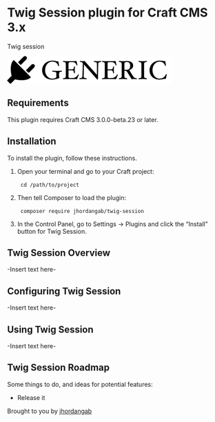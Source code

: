 # Twig Session plugin for Craft CMS 3.x

Twig session

![Screenshot](resources/img/plugin-logo.png)

## Requirements

This plugin requires Craft CMS 3.0.0-beta.23 or later.

## Installation

To install the plugin, follow these instructions.

1. Open your terminal and go to your Craft project:

        cd /path/to/project

2. Then tell Composer to load the plugin:

        composer require jhordangab/twig-session

3. In the Control Panel, go to Settings → Plugins and click the “Install” button for Twig Session.

## Twig Session Overview

-Insert text here-

## Configuring Twig Session

-Insert text here-

## Using Twig Session

-Insert text here-

## Twig Session Roadmap

Some things to do, and ideas for potential features:

* Release it

Brought to you by [jhordangab](https://github.com/jhordangab/)
